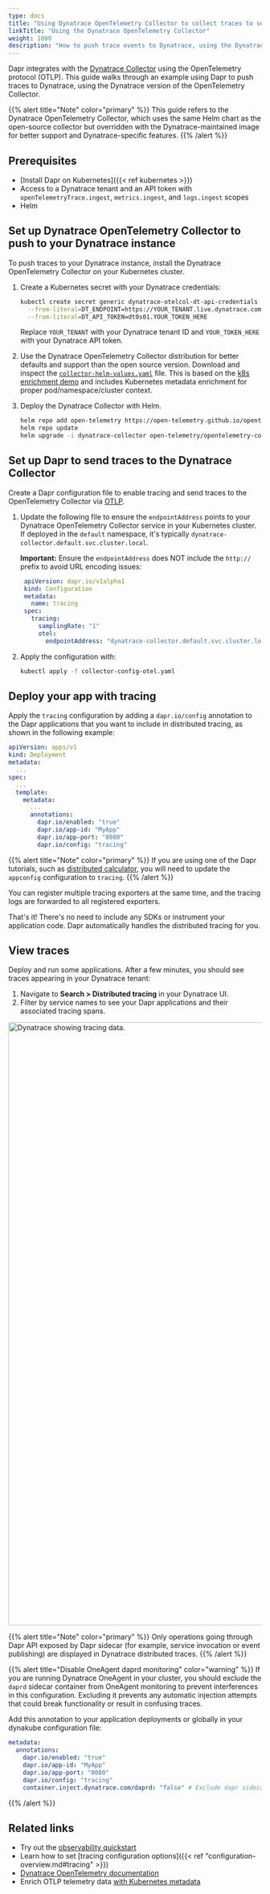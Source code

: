 ```yaml
---
type: docs
title: "Using Dynatrace OpenTelemetry Collector to collect traces to send to Dynatrace"
linkTitle: "Using the Dynatrace OpenTelemetry Collector"
weight: 1000
description: "How to push trace events to Dynatrace, using the Dynatrace OpenTelemetry Collector."
---
```


Dapr integrates with the [Dynatrace Collector](https://docs.dynatrace.com/docs/ingest-from/opentelemetry/collector) using the OpenTelemetry protocol (OTLP). This guide walks through an example using Dapr to push traces to Dynatrace, using the Dynatrace version of the OpenTelemetry Collector.

{{% alert title="Note" color="primary" %}}
This guide refers to the Dynatrace OpenTelemetry Collector, which uses the same Helm chart as the open-source collector but overridden with the Dynatrace-maintained image for better support and Dynatrace-specific features.
{{% /alert %}}

## Prerequisites

- [Install Dapr on Kubernetes]({{< ref kubernetes >}})
- Access to a Dynatrace tenant and an API token with `openTelemetryTrace.ingest`, `metrics.ingest`, and `logs.ingest` scopes
- Helm 

## Set up Dynatrace OpenTelemetry Collector to push to your Dynatrace instance

To push traces to your Dynatrace instance, install the Dynatrace OpenTelemetry Collector on your Kubernetes cluster.

1. Create a Kubernetes secret with your Dynatrace credentials:

    ```sh
    kubectl create secret generic dynatrace-otelcol-dt-api-credentials \
      --from-literal=DT_ENDPOINT=https://YOUR_TENANT.live.dynatrace.com/api/v2/otlp \
      --from-literal=DT_API_TOKEN=dt0s01.YOUR_TOKEN_HERE
    ```

    Replace `YOUR_TENANT` with your Dynatrace tenant ID and `YOUR_TOKEN_HERE` with your Dynatrace API token.

1. Use the Dynatrace OpenTelemetry Collector distribution for better defaults and support than the open source version. Download and inspect the [`collector-helm-values.yaml`](https://github.com/Dynatrace/dynatrace-otel-collector/blob/main/config_examples/collector-helm-values.yaml) file. This is based on the [k8s enrichment demo](https://docs.dynatrace.com/docs/ingest-from/opentelemetry/collector/use-cases/kubernetes/k8s-enrich#demo-configuration) and includes Kubernetes metadata enrichment for proper pod/namespace/cluster context.


1. Deploy the Dynatrace Collector with Helm.

    ```sh
    helm repo add open-telemetry https://open-telemetry.github.io/opentelemetry-helm-charts
    helm repo update
    helm upgrade -i dynatrace-collector open-telemetry/opentelemetry-collector -f collector-helm-values.yaml
    ```

## Set up Dapr to send traces to the Dynatrace Collector

Create a Dapr configuration file to enable tracing and send traces to the OpenTelemetry Collector via [OTLP](https://opentelemetry.io/docs/specs/otel/protocol/).


1. Update the following file to ensure the `endpointAddress` points to your Dynatrace OpenTelemetry Collector service in your Kubernetes cluster. If deployed in the `default` namespace, it's typically `dynatrace-collector.default.svc.cluster.local`.  

    **Important:** Ensure the `endpointAddress` does NOT include the `http://` prefix to avoid URL encoding issues:

    ```yaml
     apiVersion: dapr.io/v1alpha1
     kind: Configuration
     metadata:
       name: tracing
     spec:
       tracing:
         samplingRate: "1"
         otel:
           endpointAddress: "dynatrace-collector.default.svc.cluster.local:4318" # Update with your collector's service address
    ```

1. Apply the configuration with:

    ```sh
    kubectl apply -f collector-config-otel.yaml
    ```

## Deploy your app with tracing

Apply the `tracing` configuration by adding a `dapr.io/config` annotation to the Dapr applications that you want to include in distributed tracing, as shown in the following example:

```yaml
apiVersion: apps/v1
kind: Deployment
metadata:
  ...
spec:
  ...
  template:
    metadata:
      ...
      annotations:
        dapr.io/enabled: "true"
        dapr.io/app-id: "MyApp"
        dapr.io/app-port: "8080"
        dapr.io/config: "tracing"
```

{{% alert title="Note" color="primary" %}}
If you are using one of the Dapr tutorials, such as [distributed calculator](https://github.com/dapr/quickstarts/tree/master/tutorials/distributed-calculator), you will need to update the `appconfig` configuration to `tracing`.
{{% /alert %}}

You can register multiple tracing exporters at the same time, and the tracing logs are forwarded to all registered exporters.

That's it! There's no need to include any SDKs or instrument your application code. Dapr automatically handles the distributed tracing for you.

## View traces

Deploy and run some applications. After a few minutes, you should see traces appearing in your Dynatrace tenant:

1. Navigate to **Search > Distributed tracing** in your Dynatrace UI.
2. Filter by service names to see your Dapr applications and their associated tracing spans.

<img src="/images/open-telemetry-collector-dynatrace-traces.png" width=1200 alt="Dynatrace showing tracing data.">

{{% alert title="Note" color="primary" %}}
Only operations going through Dapr API exposed by Dapr sidecar (for example, service invocation or event publishing) are displayed in Dynatrace distributed traces.
{{% /alert %}}


{{% alert title="Disable OneAgent daprd monitoring" color="warning" %}}
If you are running Dynatrace OneAgent in your cluster, you should exclude the `daprd` sidecar container from OneAgent monitoring to prevent interferences in this configuration. Excluding it prevents any automatic injection attempts that could break functionality or result in confusing traces.


Add this annotation to your application deployments or globally in your dynakube configuration file:

```yaml
metadata:
  annotations:
    dapr.io/enabled: "true"
    dapr.io/app-id: "MyApp"
    dapr.io/app-port: "8080"
    dapr.io/config: "tracing"
    container.inject.dynatrace.com/daprd: "false" # Exclude dapr sidecar from being auto-monitored by OneAgent

```
{{% /alert %}}

## Related links
- Try out the [observability quickstart](https://github.com/dapr/quickstarts/tree/master/tutorials/observability/README.md)
- Learn how to set [tracing configuration options]({{< ref "configuration-overview.md#tracing" >}})
- [Dynatrace OpenTelemetry documentation](https://docs.dynatrace.com/docs/ingest-from/opentelemetry)
- Enrich OTLP telemetry data [with Kubernetes metadata
](https://docs.dynatrace.com/docs/ingest-from/opentelemetry/collector/use-cases/kubernetes/k8s-enrich)
